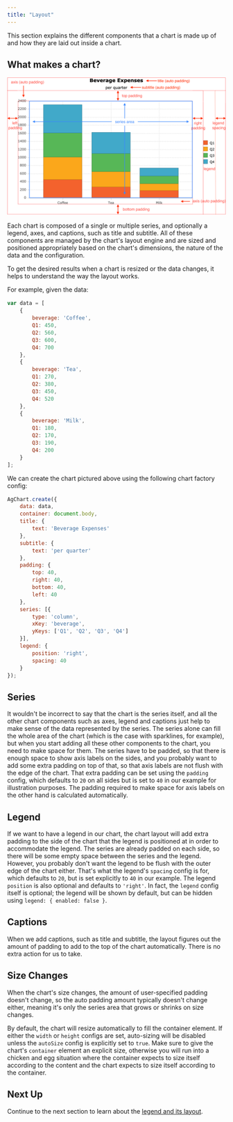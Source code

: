 ```yaml
---
title: "Layout"
---
```


This section explains the different components that a chart is made up of and how they are laid out inside a chart.

## What makes a chart?

![Chart Layout](cartesian-chart-layout.png)

Each chart is composed of a single or multiple series, and optionally a legend, axes, and captions, such as title and subtitle. All of these components are managed by the chart's layout engine and are sized and positioned appropriately based on the chart's dimensions, the nature of the data and the configuration.

To get the desired results when a chart is resized or the data changes, it helps to understand the way the layout works.

For example, given the data:

```js
var data = [
    {
        beverage: 'Coffee',
        Q1: 450,
        Q2: 560,
        Q3: 600,
        Q4: 700
    },
    {
        beverage: 'Tea',
        Q1: 270,
        Q2: 380,
        Q3: 450,
        Q4: 520
    },
    {
        beverage: 'Milk',
        Q1: 180,
        Q2: 170,
        Q3: 190,
        Q4: 200
    }
];
```

We can create the chart pictured above using the following chart factory config:

```js
AgChart.create({
    data: data,
    container: document.body,
    title: {
        text: 'Beverage Expenses'
    },
    subtitle: {
        text: 'per quarter'
    },
    padding: {
        top: 40,
        right: 40,
        bottom: 40,
        left: 40
    },
    series: [{
        type: 'column',
        xKey: 'beverage',
        yKeys: ['Q1', 'Q2', 'Q3', 'Q4']
    }],
    legend: {
        position: 'right',
        spacing: 40
    }
});
```

<chart-example title='Basic Column Chart' name='basic-column' type='generated'></chart-example>

## Series

It wouldn't be incorrect to say that the chart is the series itself, and all the other chart components such as axes, legend and captions just help to make sense of the data represented by the series. The series alone can fill the whole area of the chart (which is the case with sparklines, for example), but when you start adding all these other components to the chart, you need to make space for them. The series have to be padded, so that there is enough space to show axis labels on the sides, and you probably want to add some extra padding on top of that, so that axis labels are not flush with the edge of the chart. That extra padding can be set using the `padding` config, which defaults to `20` on all sides but is set to `40` in our example for illustration purposes. The padding required to make space for axis labels on the other hand is calculated automatically.

## Legend

If we want to have a legend in our chart, the chart layout will add extra padding to the side of the chart that the legend is positioned at in order to accommodate the legend. The series are already padded on each side, so there will be some empty space between the series and the legend. However, you probably don't want the legend to be flush with the outer edge of the chart either. That's what the legend's `spacing` config is for, which defaults to `20`, but is set explicitly to `40` in our example. The legend `position` is also optional and defaults to `'right'`. In fact, the `legend` config itself is optional; the legend will be shown by default, but can be hidden using `legend: { enabled: false }`.

## Captions

When we add captions, such as title and subtitle, the layout figures out the amount of padding to add to the top of the chart automatically. There is no extra action for us to take.

## Size Changes

When the chart's size changes, the amount of user-specified padding doesn't change, so the auto padding amount typically doesn't change either, meaning it's only the series area that grows or shrinks on size changes.

By default, the chart will resize automatically to fill the container element. If either the `width` or `height` configs are set, auto-sizing will be disabled unless the `autoSize` config is explicitly set to `true`. Make sure to give the chart's `container` element an explicit size, otherwise you will run into a chicken and egg situation where the container expects to size itself according to the content and the chart expects to size itself according to the container.

## Next Up

Continue to the next section to learn about the [legend and its layout](/charts-legend/).
